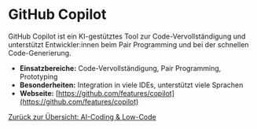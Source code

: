 # GitHub Copilot

GitHub Copilot ist ein KI-gestütztes Tool zur Code-Vervollständigung und unterstützt Entwickler:innen beim Pair Programming und bei der schnellen Code-Generierung.

- **Einsatzbereiche:** Code-Vervollständigung, Pair Programming, Prototyping
- **Besonderheiten:** Integration in viele IDEs, unterstützt viele Sprachen
- **Webseite:** [https://github.com/features/copilot](https://github.com/features/copilot)

[Zurück zur Übersicht: AI-Coding & Low-Code](../ai_coding_tools.md)
